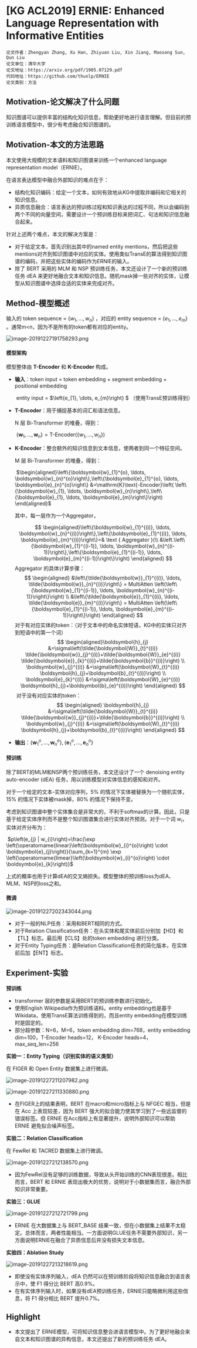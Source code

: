 # [KG ACL2019] ERNIE: Enhanced Language Representation with Informative Entities

```
论文作者：Zhengyan Zhang, Xu Han, Zhiyuan Liu, Xin Jiang, Maosong Sun, Qun Liu
论文单位：清华大学
论文地址：https://arxiv.org/pdf/1905.07129.pdf
代码地址：https://github.com/thunlp/ERNIE
论文类别：方法
```



## Motivation-论文解决了什么问题

知识图谱可以提供丰富的结构化知识信息，帮助更好地进行语言理解。但目前的预训练语言模型中，很少有考虑融合知识图谱的。



## Motivation-本文的方法思路

本文使用大规模的文本语料和知识图谱来训练一个enhanced language representation model（ERNIE）。

在语言表达模型中融合外部知识的难点在于：

- 结构化知识编码：给定一个文本，如何有效地从KG中提取并编码和它相关的知识信息。
- 异质信息融合：语言表达的预训练过程和知识表达的过程不同，所以会编码到两个不同的向量空间，需要设计一个预训练目标来把词汇、句法和知识信息融合起来。

针对上述两个难点，本文的解决方案是：

- 对于给定文本，首先识别出其中的named entity mentions，然后把这些mentions对齐到知识图谱中对应的实体。使用类似TransE的算法得到知识图谱的编码，并把这些实体的编码作为ERNIE的输入。
- 除了 BERT 采用的 MLM 和 NSP 预训练任务，本文还设计了一个新的预训练任务 dEA 来更好地融合文本和知识信息。随机mask掉一些对齐的实体，让模型从知识图谱中选择合适的实体来完成对齐。



## Method-模型概述

输入的 token sequence = $\left\{w_{1}, \dots, w_{n}\right\}$ ，对应的 entity sequence = $\left\{e_{1}, \dots, e_{m}\right\}$ 。通常m<n，因为不是所有的token都有对应的entity。

![image-20191227191758293.png](https://i.loli.net/2019/12/27/OD8NZdoFs3fKM1h.png)

#### 模型架构

模型整体由 **T-Encoder** 和 **K-Encoder** 构成。

- **输入**：token input = token embedding + segment embedding + positional embedding 

  ​            entity input = $\left\{e_{1}, \dots, e_{m}\right\}   $ （使用TransE预训练得到）

- **T-Encoder**：用于捕捉基本的词汇和语法信息。

  N 层 Bi-Transformer 的堆叠，得到：

  ​                        $\left\{\boldsymbol{w}_{1}, \ldots, \boldsymbol{w}_{n}\right\}=\mathrm{T}\text{-Encoder}\left(\left\{w_{1}, \ldots, w_{n}\right\}\right)$

- **K-Encoder**：整合额外的知识信息到文本信息，使两者到同一个特征空间。

  M 层 Bi-Transformer 的堆叠，得到： 

  ​         $\begin{aligned}\left\{\boldsymbol{w}_{1}^{o}, \ldots, \boldsymbol{w}_{n}^{o}\right\},\left\{\boldsymbol{e}_{1}^{o}, \ldots, \boldsymbol{e}_{n}^{o}\right\} &=\mathrm{K}\text{-Encoder}\left( \left\{\boldsymbol{w}_{1}, \ldots, \boldsymbol{w}_{n}\right\},\left\{\boldsymbol{e}_{1}, \ldots, \boldsymbol{e}_{m}\right\}\right) \end{aligned}$
  
  其中，每一层作为一个Aggregator，
  
  $$
  \begin{aligned}\left\{\boldsymbol{w}_{1}^{(i)}, \ldots, \boldsymbol{w}_{n}^{(i)}\right\},\left\{\boldsymbol{e}_{1}^{(i)}, \ldots, \boldsymbol{e}_{m}^{(i)}\right\}=& \text { Aggregator }(\\ &\left.\left\{\boldsymbol{w}_{1}^{(i-1)}, \ldots, \boldsymbol{w}_{n}^{(i-1)}\right\},\left\{\boldsymbol{e}_{1}^{(i-1)}, \ldots, \boldsymbol{e}_{m}^{(i-1)}\right\}\right) \end{aligned}
  $$
  Aggregator 的具体计算步骤：
  $$
  \begin{aligned}
  &\left\{\tilde{\boldsymbol{w}}_{1}^{(i)}, \ldots, \tilde{\boldsymbol{w}}_{n}^{(i)}\right\} = MultiAtten \left(\left\{\boldsymbol{w}_{1}^{(i-1)}, \ldots, \boldsymbol{w}_{n}^{(i-1)}\right\}\right) \\
  &\left\{\tilde{\boldsymbol{e}}_{1}^{(i)}, \ldots, \tilde{\boldsymbol{e}}_{m}^{(i)}\right\} = MultiAtten \left(\left\{\boldsymbol{e}_{1}^{(i-1)}, \ldots, \boldsymbol{e}_{m}^{(i-1)}\right\}\right) \end{aligned}
  $$
  ​           对于有对应实体的token：（对于文本中的命名实体短语，KG中的实体只对齐到短语中的第一个词）
  $$
  \begin{aligned}\boldsymbol{h}_{j} &=\sigma\left(\tilde{\boldsymbol{W}}_{t}^{(i)} \tilde{\boldsymbol{w}}_{j}^{(i)}+\tilde{\boldsymbol{W}}_{e}^{(i)} \tilde{\boldsymbol{e}}_{k}^{(i)}+\tilde{\boldsymbol{b}}^{(i)}\right) \\ \boldsymbol{w}_{j}^{(i)} &=\sigma\left(\boldsymbol{W}_{t}^{(i)} \boldsymbol{h}_{j}+\boldsymbol{b}_{t}^{(i)}\right) \\ \boldsymbol{e}_{k}^{(i)} &=\sigma\left(\boldsymbol{W}_{e}^{(i)} \boldsymbol{h}_{j}+\boldsymbol{b}_{e}^{(i)}\right) \end{aligned}
  $$
  ​          对于没有对应实体的token：
  $$
  \begin{aligned} \boldsymbol{h}_{j} &=\sigma\left(\tilde{\boldsymbol{W}}_{t}^{(i)} \tilde{\boldsymbol{w}}_{j}^{(i)}+\tilde{\boldsymbol{b}}^{(i)}\right) \\ \boldsymbol{w}_{j}^{(i)} &=\sigma\left(\boldsymbol{W}_{t}^{(i)} \boldsymbol{h}_{j}+\boldsymbol{b}_{t}^{(i)}\right) \end{aligned}
  $$
  
- **输出**：$\left\{\boldsymbol{w}_{1}^{o}, \ldots, \boldsymbol{w}_{n}^{o}\right\},\left\{\boldsymbol{e}_{1}^{o}, \ldots, \boldsymbol{e}_{n}^{o}\right\}$

#### 预训练

除了BERT的MLM和NSP两个预训练任务，本文还设计了一个 denoising entity auto-encoder (dEA) 任务，用以训练模型对实体信息的感知和对齐。

对于一个给定的文本-实体对应序列，5% 的情况下实体被替换为一个随机实体，15% 的情况下实体被mask掉，80% 的情况下保持不变。

考虑到知识图谱中整个实体集合是非常大的，不利于softmax的计算。因此，只是基于给定实体序列而不是整个知识图谱集合进行实体对齐预测。对于一个词 $w_i$，实体对齐分布为：

​                                               $p\left(e_{j} | w_{i}\right)=\frac{\exp \left(\operatorname{linear}\left(\boldsymbol{w}_{i}^{o}\right) \cdot \boldsymbol{e}_{j}\right)}{\sum_{k=1}^{m} \exp \left(\operatorname{limear}\left(\boldsymbol{w}_{i}^{o}\right) \cdot \boldsymbol{e}_{k}\right)}$

上式的概率也用于计算dEA的交叉熵损失。模型整体的预训练loss为dEA、MLM、NSP的loss之和。

#### 微调

![image-20191227202343044.png](https://i.loli.net/2019/12/27/TNRpXg3ZDUtaGxm.png)

- 对于一般的NLP任务：采用和BERT相同的方式。
- 对于Relation Classiﬁcation任务：在头实体和尾实体前后分别加【HD】和【TL】标志。最后用【CLS】处的token embedding 进行分类。
- 对于Entity Typing任务：是Relation Classiﬁcation任务的简化版本，在实体前后加【ENT】标志。



## Experiment-实验

**预训练**

- transformer 层的参数是采用BERT的预训练参数进行初始化。
- 使用English Wikipedia作为预训练语料。entity embedding也是基于Wikidata，使用TransE算法训练得到的，而且entity embedding在模型训练时是固定的。
- 部分超参数：N=6，M=6，token embedding dim=768，entity embedding dim=100，T-Encoder heads=12， K-Encoder heads=4，max_seq_len=256

**实验一：Entity Typing（识别实体的语义类型）**

在 FIGER 和 Open Entity 数据集上进行微调。

![image-20191227211207982.png](https://i.loli.net/2019/12/27/zl6nyBewO4o7kNf.png)

![image-20191227211330880.png](https://i.loli.net/2019/12/27/l6Mto5TUZaLdArQ.png)

- 在FIGER上的结果表明，BERT 在macro和micro指标上与 NFGEC 相当，但是在 Acc 上表现较差，因为 BERT 强大的拟合能力使其学习到了一些远监督的错误标签。但 ERNIE 在Acc指标上有显著提升，说明外部知识可以帮助 ERNIE 避免拟合噪声标签。

**实验二：Relation Classiﬁcation**

在 FewRel 和 TACRED 数据集上进行微调。

![image-20191227212138570.png](https://i.loli.net/2019/12/27/twDZgSCaUNifYzc.png)

- 因为FewRel没有足够的训练数据，导致从头开始训练的CNN表现很差。相比而言，BERT 和 ERNIE 表现出极大的优势，说明对于小数据集而言，融合外部知识非常重要。

**实验三：GLUE**

![image-20191227212721799.png](https://i.loli.net/2019/12/27/ynwiBI9De3ZJQRd.png)

- ERNIE 在大数据集上与 BERT_BASE 结果一致，但在小数据集上结果不太稳定。总体而言，两者性能相当。一方面说明GLUE任务不需要外部知识，另一方面说明ERNIE在融合了异质信息后并没有损失文本信息。

**实验四：Ablation Study**

![image-20191227213218619.png](https://i.loli.net/2019/12/27/lGOzTPxwhicQtr2.png)

- 即使没有实体序列输入，dEA 仍然可以在预训练阶段将知识信息融合到语言表示中，使 F1 得分比 BERT 高0.9%。
- 在有实体序列输入时，如果没有dEA预训练任务，ERNIE只能略微利用这些信息，将 F1 得分相比 BERT 提升0.7%。



## Highlight

- 本文提出了 ERNIE模型，可将知识信息整合进语言模型中。为了更好地融合来自文本和知识图谱的异构信息，本文还提出了新的预训练任务 dEA。

